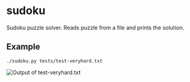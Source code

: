 # sudoku
Sudoku puzzle solver. Reads puzzle from a file and prints the solution.

## Example
```./sudoku.py tests/test-veryhard.txt```

![Output of test-veryhard.txt](/images/test-veryhard.png)
